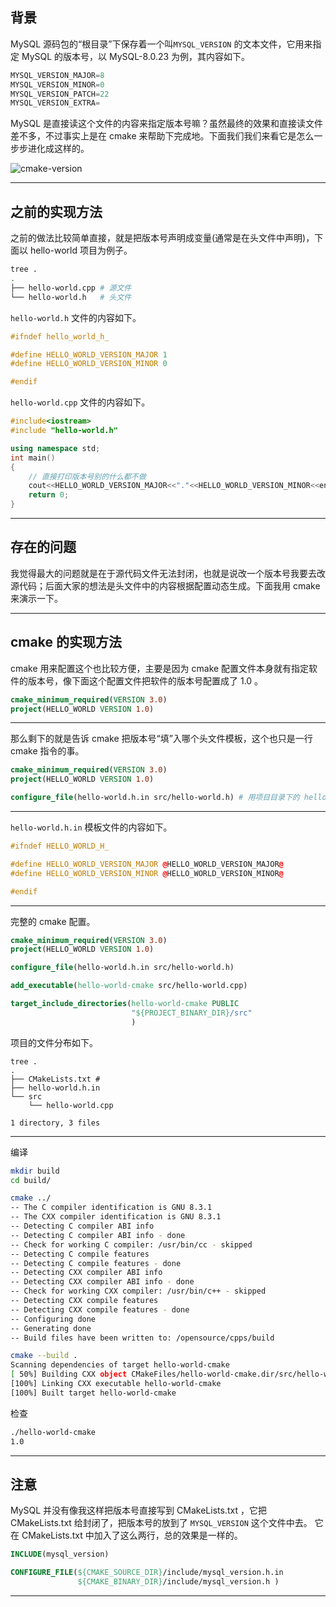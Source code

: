 ## 背景

MySQL 源码包的“根目录”下保存着一个叫`MYSQL_VERSION` 的文本文件，它用来指定 MySQL 的版本号，以 MySQL-8.0.23 为例，其内容如下。
```python
MYSQL_VERSION_MAJOR=8
MYSQL_VERSION_MINOR=0
MYSQL_VERSION_PATCH=22
MYSQL_VERSION_EXTRA=
```
MySQL 是直接读这个文件的内容来指定版本号嘛？虽然最终的效果和直接读文件差不多，不过事实上是在 cmake 来帮助下完成地。下面我们我们来看它是怎么一步步进化成这样的。

![cmake-version](static/2021-01/cmake-version.jpg)

---

## 之前的实现方法
之前的做法比较简单直接，就是把版本号声明成变量(通常是在头文件中声明)，下面以 hello-world 项目为例子。
```bash
tree .
.
├── hello-world.cpp # 源文件
└── hello-world.h   # 头文件
```
`hello-world.h` 文件的内容如下。
```c++
#ifndef hello_world_h_

#define HELLO_WORLD_VERSION_MAJOR 1
#define HELLO_WORLD_VERSION_MINOR 0

#endif
```
`hello-world.cpp` 文件的内容如下。
```c++
#include<iostream>
#include "hello-world.h"

using namespace std;
int main()
{
    // 直接打印版本号别的什么都不做
    cout<<HELLO_WORLD_VERSION_MAJOR<<"."<<HELLO_WORLD_VERSION_MINOR<<endl;
    return 0;
}
```

---

## 存在的问题
我觉得最大的问题就是在于源代码文件无法封闭，也就是说改一个版本号我要去改源代码；后面大家的想法是头文件中的内容根据配置动态生成。下面我用 cmake 来演示一下。

---

## cmake 的实现方法

cmake 用来配置这个也比较方便，主要是因为 cmake 配置文件本身就有指定软件的版本号，像下面这个配置文件把软件的版本号配置成了 1.0 。
```cmake
cmake_minimum_required(VERSION 3.0)
project(HELLO_WORLD VERSION 1.0)
```
---

那么剩下的就是告诉 cmake 把版本号“填”入哪个头文件模板，这个也只是一行 cmake 指令的事。
```cmake
cmake_minimum_required(VERSION 3.0)
project(HELLO_WORLD VERSION 1.0)

configure_file(hello-world.h.in src/hello-world.h) # 用项目目录下的 hello-world.h.in 文件作为模板生成  src/hello-world.h 这个头文件。
```
---

`hello-world.h.in` 模板文件的内容如下。
```c++
#ifndef HELLO_WORLD_H_

#define HELLO_WORLD_VERSION_MAJOR @HELLO_WORLD_VERSION_MAJOR@
#define HELLO_WORLD_VERSION_MINOR @HELLO_WORLD_VERSION_MINOR@

#endif
```
---

完整的 cmake 配置。
```cmake
cmake_minimum_required(VERSION 3.0)
project(HELLO_WORLD VERSION 1.0)

configure_file(hello-world.h.in src/hello-world.h)

add_executable(hello-world-cmake src/hello-world.cpp)

target_include_directories(hello-world-cmake PUBLIC
                           "${PROJECT_BINARY_DIR}/src"
                           )
```
项目的文件分布如下。
```tree
tree .
.
├── CMakeLists.txt # 
├── hello-world.h.in
└── src
    └── hello-world.cpp

1 directory, 3 files
```
---

编译
```bash
mkdir build
cd build/

cmake ../
-- The C compiler identification is GNU 8.3.1
-- The CXX compiler identification is GNU 8.3.1
-- Detecting C compiler ABI info
-- Detecting C compiler ABI info - done
-- Check for working C compiler: /usr/bin/cc - skipped
-- Detecting C compile features
-- Detecting C compile features - done
-- Detecting CXX compiler ABI info
-- Detecting CXX compiler ABI info - done
-- Check for working CXX compiler: /usr/bin/c++ - skipped
-- Detecting CXX compile features
-- Detecting CXX compile features - done
-- Configuring done
-- Generating done
-- Build files have been written to: /opensource/cpps/build

cmake --build .
Scanning dependencies of target hello-world-cmake
[ 50%] Building CXX object CMakeFiles/hello-world-cmake.dir/src/hello-world.cpp.o
[100%] Linking CXX executable hello-world-cmake
[100%] Built target hello-world-cmake
```
检查
```bash
./hello-world-cmake
1.0
```

---

## 注意
MySQL 并没有像我这样把版本号直接写到 CMakeLists.txt ，它把 CMakeLists.txt 给封闭了，把版本号的放到了 `MYSQL_VERSION` 这个文件中去。
它在 CMakeLists.txt 中加入了这么两行，总的效果是一样的。
```cmake
INCLUDE(mysql_version)

CONFIGURE_FILE(${CMAKE_SOURCE_DIR}/include/mysql_version.h.in
               ${CMAKE_BINARY_DIR}/include/mysql_version.h )
```

---

